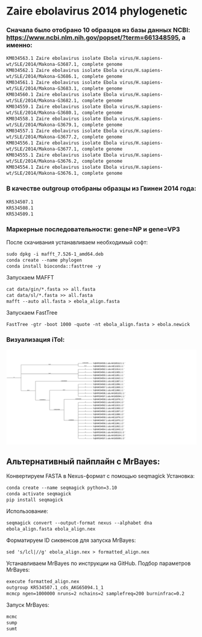 # Zaire ebolavirus 2014 phylogenetic
### Сначала было отобрано 10 образцов из базы данных NCBI: https://www.ncbi.nlm.nih.gov/popset/?term=661348595, а именно:
	KM034563.1 Zaire ebolavirus isolate Ebola virus/H.sapiens-wt/SLE/2014/Makona-G3687.1, complete genome
	KM034562.1 Zaire ebolavirus isolate Ebola virus/H.sapiens-wt/SLE/2014/Makona-G3686.1, complete genome
	KM034561.1 Zaire ebolavirus isolate Ebola virus/H.sapiens-wt/SLE/2014/Makona-G3683.1, complete genome
	KM034560.1 Zaire ebolavirus isolate Ebola virus/H.sapiens-wt/SLE/2014/Makona-G3682.1, complete genome
	KM034559.1 Zaire ebolavirus isolate Ebola virus/H.sapiens-wt/SLE/2014/Makona-G3680.1, complete genome
	KM034558.1 Zaire ebolavirus isolate Ebola virus/H.sapiens-wt/SLE/2014/Makona-G3679.1, complete genome
	KM034557.1 Zaire ebolavirus isolate Ebola virus/H.sapiens-wt/SLE/2014/Makona-G3677.2, complete genome
	KM034556.1 Zaire ebolavirus isolate Ebola virus/H.sapiens-wt/SLE/2014/Makona-G3677.1, complete genome
	KM034555.1 Zaire ebolavirus isolate Ebola virus/H.sapiens-wt/SLE/2014/Makona-G3676.2, complete genome
	KM034554.1 Zaire ebolavirus isolate Ebola virus/H.sapiens-wt/SLE/2014/Makona-G3676.1, complete genome

### В качестве outgroup отобраны образцы из Гвинеи 2014 года:
	KR534507.1
	KR534508.1
	KR534509.1
### Маркерные последовательности: gene=NP и gene=VP3
После скачивания устанавливаем необходимый софт:
```
sudo dpkg -i mafft_7.526-1_amd64.deb 
conda create --name phylogen
conda install bioconda::fasttree -y
```
Запускаем MAFFT
```
cat data/gin/*.fasta >> all.fasta
cat data/sl/*.fasta >> all.fasta
mafft --auto all.fasta > ebola_align.fasta
```
Запускаем FastTree
```
FastTree -gtr -boot 1000 -quote -nt ebola_align.fasta > ebola.newick
```
### Визуализация iTol:
![](tree_viz.svg)

## Альтернативный пайплайн с MrBayes:
Конвертируем FASTA в Nexus-формат с помощью seqmagick
Установка:
```
conda create --name seqmagick python=3.10
conda activate seqmagick
pip install seqmagick
```
Использование:
```
seqmagick convert --output-format nexus --alphabet dna ebola_align.fasta ebola_align.nex
```
Форматируем ID сиквенсов для запуска MrBayes:
```
sed 's/lcl|//g' ebola_align.nex > formatted_align.nex
```
Устанавливаем MrBayes по инструкции на GitHub.
Подбор параметров MrBayes:
```
execute formatted_align.nex
outgroup KR534507.1_cds_AKG65094.1_1
mcmcp ngen=1000000 nruns=2 nchains=2 samplefreq=200 burninfrac=0.2
```
Запуск MrBayes:
```
mcmc
sump
sumt
```

